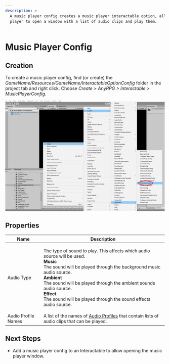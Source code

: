 ```yaml
---
description: >-
  A music player config creates a music player interactable option, allowing the
  player to open a window with a list of audio clips and play them.
---
```


# Music Player Config

## Creation

To create a music player config, find (or create) the _GameName/Resources/GameName/InteractableOptionConfig_ folder in the project tab and right click.  Choose _Create > AnyRPG > Interactable > MusicPlayerConfig_.

![](<../../.gitbook/assets/image (7) (2).png>)

## Properties

| Name                | Description                                                                                                                                                                                                                                                                                                                                                                       |
| ------------------- | --------------------------------------------------------------------------------------------------------------------------------------------------------------------------------------------------------------------------------------------------------------------------------------------------------------------------------------------------------------------------------- |
| Audio Type          | <p>The type of sound to play.  This affects which audio source will be used.<br><strong>Music</strong><br>The sound will be played through the background music audio source.<br><strong>Ambient</strong><br>The sound will be played through the ambient sounds audio source.<br><strong>Effect</strong><br>The sound will be played through the sound effects audio source.</p> |
| Audio Profile Names | A list of the names of [Audio Profiles](../audio-profile.md) that contain lists of audio clips that can be played.                                                                                                                                                                                                                                                                |

## Next Steps

* Add a music player config to an Interactable to allow opening the music player window.
